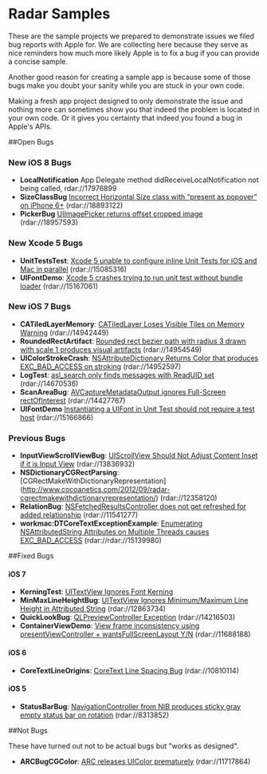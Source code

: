 Radar Samples
=============

These are the sample projects we prepared to demonstrate issues we filed bug reports with Apple for. We are collecting here because they serve as nice reminders how much more likely Apple is to fix a bug if you can provide a concise sample.

Another good reason for creating a sample app is because some of those bugs make you doubt your sanity while you are stuck in your own code. 

Making a fresh app project designed to only demonstrate the issue and nothing more can sometimes show you that indeed the problem is located in your own code. Or it gives you certainty that indeed you found a bug in Apple's APIs.

##Open Bugs

### New iOS 8 Bugs
- **LocalNotification** App Delegate method didReceiveLocalNotification not being called, rdar://17976899
- **SizeClassBug** [Incorrect Horizontal Size class with “present as popover” on iPhone 6+](http://www.cocoanetics.com/2014/11/radar-incorrect-horizontal-size-class/) (rdar://18893122)
- **PickerBug** [UIImagePicker returns offset cropped image](http://www.cocoanetics.com/2014/11/radar-uiimagepicker-returns-offset-cropped-image/) (rdar://18957593)

### New Xcode 5 Bugs
- **UnitTestsTest**: [Xcode 5 unable to configure inline Unit Tests for iOS and Mac in parallel](http://www.cocoanetics.com/2013/09/radar-xcode-5-unable-to-configure-inline-unit-tests-for-ios-and-mac-in-parallel/) (rdar://15085316)
- **UIFontDemo**: [Xcode 5 crashes trying to run unit test without bundle loader](http://www.cocoanetics.com/2013/10/radar-double-feature-xcode-crash-and-unit-test-with-uifont/) (rdar://15167061)

### New iOS 7 Bugs
- **CATiledLayerMemory**: [CATiledLayer Loses Visible Tiles on Memory Warning](http://www.cocoanetics.com/2013/09/welcome-to-ios-7-issues/) (rdar://14942449)
- **RoundedRectArtifact**: [Rounded rect bezier path with radius 3 drawn with scale 1 produces visual artifacts](http://www.cocoanetics.com/2013/09/welcome-to-ios-7-issues/) (rdar://14954549)
- **UIColorStrokeCrash**: [NSAttributeDictionary Returns Color that produces EXC_BAD_ACCESS on stroking](http://www.cocoanetics.com/2013/09/welcome-to-ios-7-issues/) (rdar://14952597)
- **LogTest**: [asl_search only finds messages with ReadUID set](http://www.cocoanetics.com/2013/09/welcome-to-ios-7-issues/) (rdar://14670536) 
- **ScanAreaBug**: [AVCaptureMetadataOutput ignores Full-Screen rectOfInterest](http://www.cocoanetics.com/2013/09/welcome-to-ios-7-issues/) (rdar://14427767)
- **UIFontDemo** [Instantiating a UIFont in Unit Test should not require a test host](http://www.cocoanetics.com/2013/10/radar-double-feature-xcode-crash-and-unit-test-with-uifont/) (rdar://15166866)

### Previous Bugs
- **InputViewScrollViewBug**: [UIScrollView Should Not Adjust Content Inset if it is Input View](http://www.cocoanetics.com/2013/05/radar-uiscrollview-should-not-adjust-content-inset-if-it-is-input-view/) (rdar://13836932)
- **NSDictionaryCGRectParsing**: [CGRectMakeWithDictionaryRepresentation] (http://www.cocoanetics.com/2012/09/radar-cgrectmakewithdictionaryrepresentation/) (rdar://12358120)
- **RelationBug**: [NSFetchedResultsController does not get refreshed for added relationship](http://www.cocoanetics.com/2012/05/radar-nsfetchedresultscontroller-does-not-get-refreshed-for-added-relationship/) (rdar://11541277)
- **workmac:DTCoreTextExceptionExample**: [Enumerating NSAttributedString Attributes on Multiple Threads causes EXC_BAD_ACCESS](http://www.cocoanetics.com/2013/10/radar-enumerating-nsattributedstring-attributes-on-multiple-threads-causes-exc_bad_access/) (rdar://rdar://15139980)

##Fixed Bugs

#### iOS 7
- **KerningTest**: [UITextView Ignores Font Kerning](http://www.cocoanetics.com/2012/12/radar-uitextview-ignores-font-kerning/)
- **MinMaxLineHeightBug**: [UITextView Ignores Minimum/Maximum Line Height in Attributed String](http://www.cocoanetics.com/2012/12/radar-uitextview-ignores-minimummaximum-line-height-in-attributed-string/) (rdar://12863734)
- **QuickLookBug**: [QLPreviewController Exception](http://www.cocoanetics.com/2013/06/radar-qlpreviewcontroller-exception/) (rdar://14216503)
- **ContainerViewDemo**: [View frame inconsistency using presentViewController + wantsFullScreenLayout Y/N](http://www.cocoanetics.com/2012/06/radar-view-frame-inconsistency-using-presentviewcontroller-wantsfullscreenlayout-yn/) (rdar://11688188)

#### iOS 6
- **CoreTextLineOrigins**: [CoreText Line Spacing Bug](http://www.cocoanetics.com/2012/02/radar-coretext-line-spacing-bug/) (rdar://10810114)

#### iOS 5
- **StatusBarBug**: [NavigationController from NIB produces sticky gray empty status bar on rotation](http://www.cocoanetics.com/2010/08/navigationcontroller-from-nib-produces-sticky-gray-empty-status-bar-on-rotation/) (rdar://8313852)


##Not Bugs

These have turned out not to be actual bugs but "works as designed".

- **ARCBugCGColor**: [ARC releases UIColor prematurely](http://www.cocoanetics.com/2012/06/radar-arc-releases-uicolor-prematurely/) (rdar://11717864)


